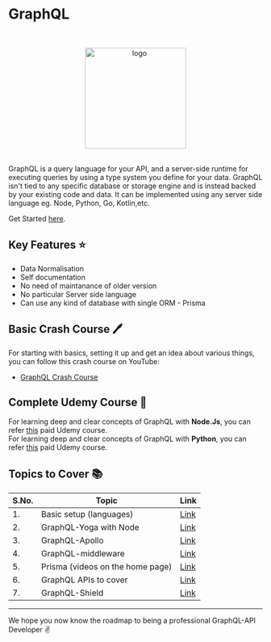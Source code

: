 # GraphQL

<br>
<p align="center"><img src="https://cdn.svgporn.com/logos/graphql.svg" alt="logo" width="200"/></a>
</p>
<br>
GraphQL is a query language for your API, and a server-side runtime for executing queries by using a type system you define for your data. GraphQL isn't tied to any specific database or storage engine and is instead backed by your existing code and data. It can be implemented using any server side language eg. Node, Python, Go, Kotlin,etc.

Get Started [here](https://graphql.org/code/).

## Key Features :star:

* Data Normalisation
* Self documentation
* No need of maintanance of older version
* No particular Server side language
* Can use any kind of database with single ORM - Prisma


## Basic Crash Course :pen:

For starting with basics, setting it up and get an idea about various things, you can follow this crash course on YouTube:

* [GraphQL Crash Course](https://www.youtube.com/playlist?list=PL55RiY5tL51rG1x02Yyj93iypUuHYXcB_)

## Complete Udemy Course :book:

For learning deep and clear concepts of GraphQL with <strong>Node.Js</strong>, you can refer [this](https://www.udemy.com/course/graphql-bootcamp/) paid Udemy course.
<br>
For learning deep and clear concepts of GraphQL with <strong>Python</strong>, you can refer [this](https://www.udemy.com/course/full-stack-react-python-and-graphql/) paid Udemy course.


## Topics to Cover :books:

|S.No.|Topic|Link|
|----|-----|----|
|1.|Basic setup (languages)|[Link](https://graphql.org/code/)|
|2.|GraphQL-Yoga with Node|[Link](https://www.youtube.com/watch?v=VKn77xZweMw)|
|3.|GraphQL-Apollo|[Link](https://www.youtube.com/watch?v=SEMTj8w04Z8)| 
|4.|GraphQL-middleware|[Link](https://www.youtube.com/watch?v=5ydCPvrWRmg)|
|5.|Prisma (videos on the home page)|[Link](https://www.prisma.io/)|
|6.|GraphQL APIs to cover|[Link](https://github.com/APIs-guru/graphql-apis)|
|7.|GraphQL-Shield|[Link](https://github.com/maticzav/graphql-shield)|



<hr>

We hope you now know the roadmap to being a professional GraphQL-API Developer :v:
